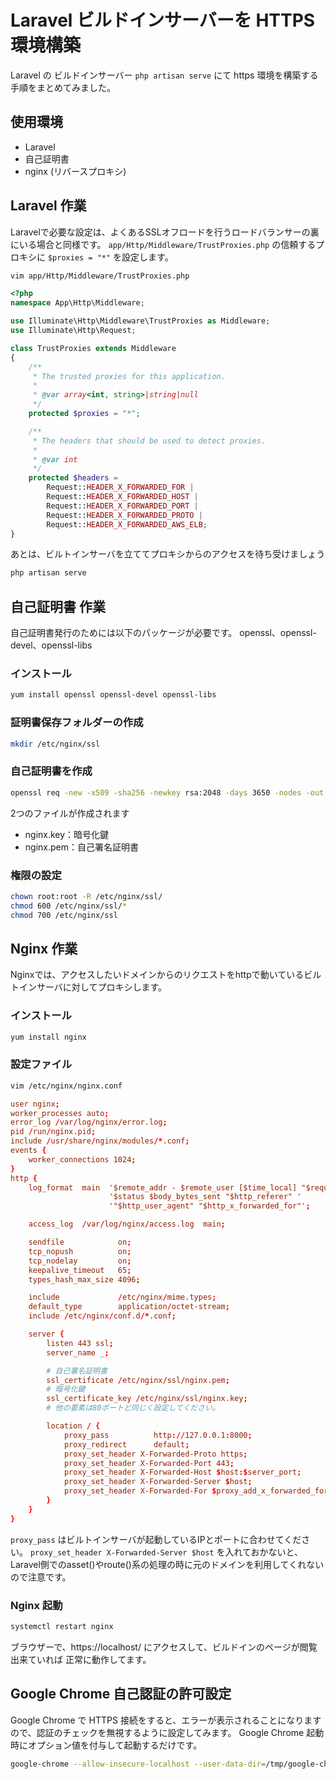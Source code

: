 # Laravel ビルドインサーバーを HTTPS 環境構築
Laravel の ビルドインサーバー `php artisan serve` にて
https 環境を構築する手順をまとめてみました。

## 使用環境
- Laravel
- 自己証明書
- nginx (リバースプロキシ)

## Laravel 作業
Laravelで必要な設定は、よくあるSSLオフロードを行うロードバランサーの裏にいる場合と同様です。
`app/Http/Middleware/TrustProxies.php` の信頼するプロキシに `$proxies = "*"` を設定します。
```bash
vim app/Http/Middleware/TrustProxies.php
```
```php
<?php
namespace App\Http\Middleware;

use Illuminate\Http\Middleware\TrustProxies as Middleware;
use Illuminate\Http\Request;

class TrustProxies extends Middleware
{
    /**
     * The trusted proxies for this application.
     *
     * @var array<int, string>|string|null
     */
    protected $proxies = "*";

    /**
     * The headers that should be used to detect proxies.
     *
     * @var int
     */
    protected $headers =
        Request::HEADER_X_FORWARDED_FOR |
        Request::HEADER_X_FORWARDED_HOST |
        Request::HEADER_X_FORWARDED_PORT |
        Request::HEADER_X_FORWARDED_PROTO |
        Request::HEADER_X_FORWARDED_AWS_ELB;
}
```
あとは、ビルトインサーバを立ててプロキシからのアクセスを待ち受けましょう
```bash
php artisan serve
```

## 自己証明書 作業
自己証明書発行のためには以下のパッケージが必要です。
openssl、openssl-devel、openssl-libs
### インストール
```bash
yum install openssl openssl-devel openssl-libs
```
### 証明書保存フォルダーの作成
```bash
mkdir /etc/nginx/ssl
```
### 自己証明書を作成
```bash
openssl req -new -x509 -sha256 -newkey rsa:2048 -days 3650 -nodes -out /etc/nginx/ssl/nginx.pem -keyout /etc/nginx/ssl/nginx.key
```
2つのファイルが作成されます
- nginx.key：暗号化鍵
- nginx.pem：自己署名証明書

### 権限の設定
```bash
chown root:root -R /etc/nginx/ssl/
chmod 600 /etc/nginx/ssl/*
chmod 700 /etc/nginx/ssl
```


## Nginx 作業
Nginxでは、アクセスしたいドメインからのリクエストをhttpで動いているビルトインサーバに対してプロキシします。
### インストール
```bash
yum install nginx
```
### 設定ファイル
```bash
vim /etc/nginx/nginx.conf
```
```conf
user nginx;
worker_processes auto;
error_log /var/log/nginx/error.log;
pid /run/nginx.pid;
include /usr/share/nginx/modules/*.conf;
events {
    worker_connections 1024;
}
http {
    log_format  main  '$remote_addr - $remote_user [$time_local] "$request" '
                      '$status $body_bytes_sent "$http_referer" '
                      '"$http_user_agent" "$http_x_forwarded_for"';

    access_log  /var/log/nginx/access.log  main;

    sendfile            on;
    tcp_nopush          on;
    tcp_nodelay         on;
    keepalive_timeout   65;
    types_hash_max_size 4096;

    include             /etc/nginx/mime.types;
    default_type        application/octet-stream;
    include /etc/nginx/conf.d/*.conf;

    server {
        listen 443 ssl;
        server_name _;

        # 自己署名証明書
        ssl_certificate /etc/nginx/ssl/nginx.pem;
        # 暗号化鍵
        ssl_certificate_key /etc/nginx/ssl/nginx.key;
        # 他の要素は80ポートど同じく設定してください。

        location / {
            proxy_pass          http://127.0.0.1:8000;
            proxy_redirect      default;
            proxy_set_header X-Forwarded-Proto https;
            proxy_set_header X-Forwarded-Port 443;
            proxy_set_header X-Forwarded-Host $host:$server_port;
            proxy_set_header X-Forwarded-Server $host;
            proxy_set_header X-Forwarded-For $proxy_add_x_forwarded_for;
        }
    }
}
```
`proxy_pass` はビルトインサーバが起動しているIPとポートに合わせてください。
`proxy_set_header X-Forwarded-Server $host` を入れておかないと、Laravel側でのasset()やroute()系の処理の時に元のドメインを利用してくれないので注意です。

### Nginx 起動
```bash
systemctl restart nginx
```
ブラウザーで、https://localhost/ にアクセスして、ビルドインのページが閲覧出来ていれば 正常に動作してます。

## Google Chrome 自己認証の許可設定
Google Chrome で HTTPS 接続をすると、エラーが表示されることになりますので、認証のチェックを無視するように設定してみます。
Google Chrome 起動時にオプション値を付与して起動するだけです。
```bash
google-chrome --allow-insecure-localhost --user-data-dir=/tmp/google-chrome
```
